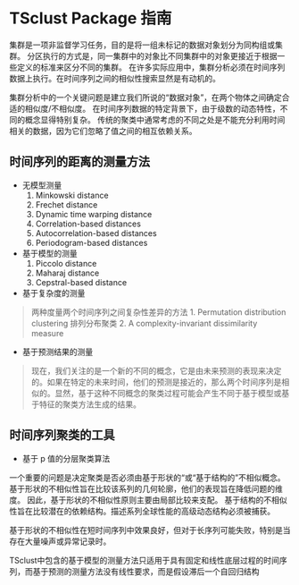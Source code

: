 # TSclust Package 指南
集群是一项非监督学习任务，目的是将一组未标记的数据对象划分为同构组或集群。
分区执行的方式是，同一集群中的对象比不同集群中的对象更接近于根据一些定义的标准来区分不同的集群。
在许多实际应用中，集群分析必须在时间序列数据上执行。在时间序列之间的相似性搜索显然是有动机的。

集群分析中的一个关键问题是建立我们所说的“数据对象”，在两个物体之间确定合适的相似度/不相似度。
在时间序列数据的特定背景下，由于级数的动态特性，不同的概念显得特别复杂。
传统的聚类中通常考虑的不同之处是不能充分利用时间相关的数据，因为它们忽略了值之间的相互依赖关系。

## 时间序列的距离的测量方法
* 无模型测量
    1. Minkowski distance
    2. Frechet distance
    3. Dynamic time warping distance
    4. Correlation-based distances
    5. Autocorrelation-based distances
    6. Periodogram-based distances
* 基于模型的测量
    1. Piccolo distance
    2. Maharaj distance
    3. Cepstral-based distance
* 基于复杂度的测量
> 两种度量两个时间序列之间复杂性差异的方法
    1. Permutation distribution clustering 排列分布聚类
    2. A complexity-invariant dissimilarity measure
* 基于预测结果的测量
> 现在，我们关注的是一个新的不同的概念，它是由未来预测的表现来决定的。如果在特定的未来时间，他们的预测是接近的，那么两个时间序列是相似的。显然，基于这种不同概念的聚类过程可能会产生不同于基于模型或基于特征的聚类方法生成的结果。

## 时间序列聚类的工具
* 基于 p 值的分层聚类算法

一个重要的问题是决定聚类是否必须由基于形状的“或“基于结构的”不相似概念。
基于形状的不相似性旨在比较该系列的几何轮廓，他们的表现旨在降低问题的维度。
因此，基于形状的不相似性原则主要由局部比较来支配。
基于结构的不相似性旨在比较潜在的依赖结构。描述系列全球性能的高级动态结构必须被捕获。

基于形状的不相似性在短时间序列中效果良好，但对于长序列可能失败，特别是当存在大量噪声或异常记录时。

TSclust中包含的基于模型的测量方法只适用于具有固定和线性底层过程的时间序列，而基于预测的测量方法没有线性要求，而是假设滞后一个自回归结构
